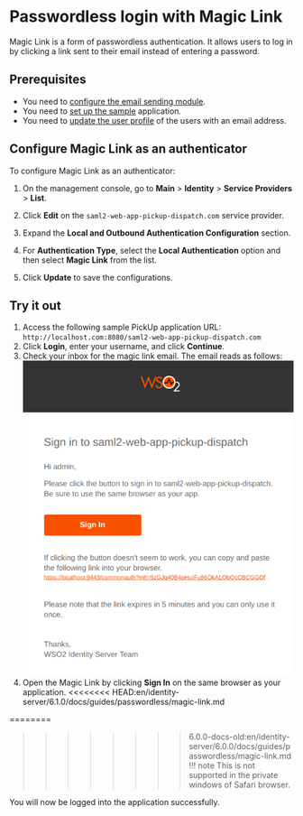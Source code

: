 # Passwordless login with Magic Link

Magic Link is a form of passwordless authentication. It allows users to log in by clicking a link sent to their email instead of entering a password.

## Prerequisites
- You need to [configure the email sending module](../../../deploy/configure-email-sending).
- You need to [set up the sample]({{base_path}}/guides/adaptive-auth/adaptive-auth-overview/#set-up-the-sample) application.
- You need to [update the user profile]({{base_path}}/guides/identity-lifecycles/update-profile) of the users with an email address.

## Configure Magic Link as an authenticator

To configure Magic Link as an authenticator:

1. On the management console, go to **Main** > **Identity** > **Service Providers** > **List**.

2. Click **Edit** on the `saml2-web-app-pickup-dispatch.com` service provider.

3. Expand the **Local and Outbound Authentication Configuration** section.

4. For **Authentication Type**, select the **Local Authentication** option and then select **Magic Link** from the list.

5. Click **Update** to save the configurations.

## Try it out

1. Access the following sample PickUp application URL: `http://localhost.com:8080/saml2-web-app-pickup-dispatch.com`
2. Click **Login**, enter your username, and click **Continue**.
3. Check your inbox for the magic link email. The email reads as follows:
    ![Magic Link email](../../assets/img/guides/magic-link-email.png)
4. Open the Magic Link by clicking **Sign In** on the same browser as your application.
<<<<<<<< HEAD:en/identity-server/6.1.0/docs/guides/passwordless/magic-link.md
   
========

>>>>>>>> 6.0.0-docs-old:en/identity-server/6.0.0/docs/guides/passwordless/magic-link.md
    !!! note
        This is not supported in the private windows of Safari browser.

You will now be logged into the application successfully.
